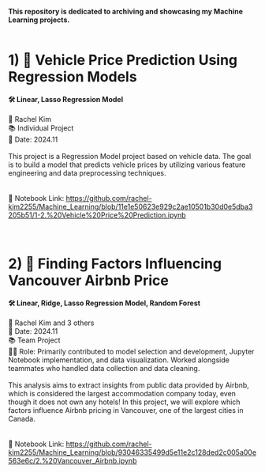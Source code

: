 **This repository is dedicated to archiving and showcasing my Machine Learning projects.**
<br>
<br>


# 1) 🚙 Vehicle Price Prediction Using Regression Models  
**🛠️ Linear, Lasso Regression Model**  
<br>
📎 Rachel Kim  
📚 Individual Project  
📅 Date: 2024.11  
<br>
This project is a Regression Model project based on vehicle data. The goal is to build a model that predicts vehicle prices by utilizing various feature engineering and data preprocessing techniques.  
<br>
<br>
📖 Notebook Link: https://github.com/rachel-kim2255/Machine_Learning/blob/11e1e50623e929c2ae10501b30d0e5dba3205b51/1-2.%20Vehicle%20Price%20Prediction.ipynb
<br>
<br>
<br>
# 2) 🏡 Finding Factors Influencing Vancouver Airbnb Price 
**🛠️ Linear, Ridge, Lasso Regression Model, Random Forest**  
<br>
📎 Rachel Kim and 3 others  
📅 Date: 2024.11  
📚 Team Project  
👩‍💻 Role: Primarily contributed to model selection and development, Jupyter Notebook implementation, and data visualization. Worked alongside teammates who handled data collection and data cleaning.  
<br>
This analysis aims to extract insights from public data provided by Airbnb, which is considered the largest accommodation company today, even though it does not own any hotels! In this project, we will explore which factors influence Airbnb pricing in Vancouver, one of the largest cities in Canada.
<br>
<br>
<br>
📖 Notebook Link: https://github.com/rachel-kim2255/Machine_Learning/blob/93046335499d5e11e2c128ded2c005a00e563e6c/2.%20Vancouver_Airbnb.ipynb
